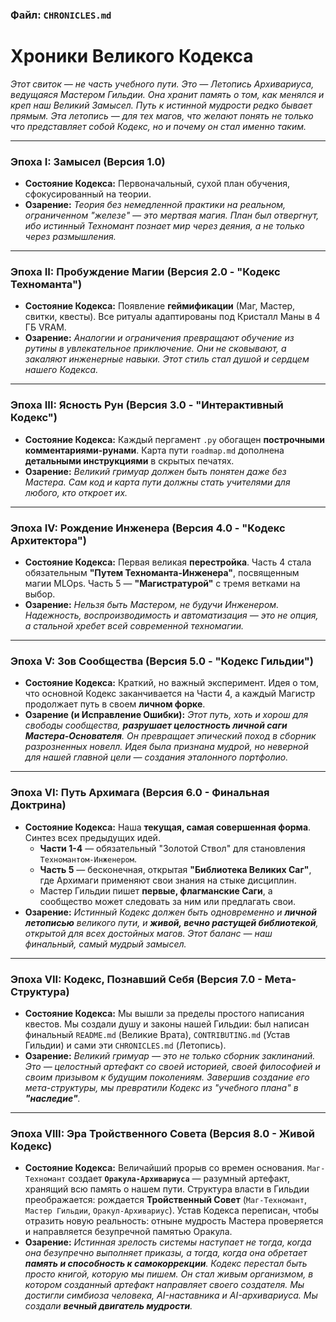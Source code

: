 ### **Файл: `CHRONICLES.md`**

# **Хроники Великого Кодекса**

*Этот свиток — не часть учебного пути. Это — Летопись Архивариуса, ведущаяся Мастером Гильдии. Она хранит память о том, как менялся и креп наш Великий Замысел. Путь к истинной мудрости редко бывает прямым. Эта летопись — для тех магов, что желают понять не только *что* представляет собой Кодекс, но и *почему* он стал именно таким.*

---

### **Эпоха I: Замысел (Версия 1.0)**
-   **Состояние Кодекса:** Первоначальный, сухой план обучения, сфокусированный на теории.
-   **Озарение:** *Теория без немедленной практики на реальном, ограниченном "железе" — это мертвая магия. План был отвергнут, ибо истинный Техномант познает мир через деяния, а не только через размышления.*

---

### **Эпоха II: Пробуждение Магии (Версия 2.0 - "Кодекс Техноманта")**
-   **Состояние Кодекса:** Появление **геймификации** (Маг, Мастер, свитки, квесты). Все ритуалы адаптированы под Кристалл Маны в 4 ГБ VRAM.
-   **Озарение:** *Аналогии и ограничения превращают обучение из рутины в увлекательное приключение. Они не сковывают, а закаляют инженерные навыки. Этот стиль стал душой и сердцем нашего Кодекса.*

---

### **Эпоха III: Ясность Рун (Версия 3.0 - "Интерактивный Кодекс")**
-   **Состояние Кодекса:** Каждый пергамент `.py` обогащен **построчными комментариями-рунами**. Карта пути `roadmap.md` дополнена **детальными инструкциями** в скрытых печатях.
-   **Озарение:** *Великий гримуар должен быть понятен даже без Мастера. Сам код и карта пути должны стать учителями для любого, кто откроет их.*

---

### **Эпоха IV: Рождение Инженера (Версия 4.0 - "Кодекс Архитектора")**
-   **Состояние Кодекса:** Первая великая **перестройка**. Часть 4 стала обязательным **"Путем Техноманта-Инженера"**, посвященным магии MLOps. Часть 5 — **"Магистратурой"** с тремя ветками на выбор.
-   **Озарение:** *Нельзя быть Мастером, не будучи Инженером. Надежность, воспроизводимость и автоматизация — это не опция, а стальной хребет всей современной техномагии.*

---

### **Эпоха V: Зов Сообщества (Версия 5.0 - "Кодекс Гильдии")**
-   **Состояние Кодекса:** Краткий, но важный эксперимент. Идея о том, что основной Кодекс заканчивается на Части 4, а каждый Магистр продолжает путь в своем **личном форке**.
-   **Озарение (и Исправление Ошибки):** *Этот путь, хоть и хорош для свободы сообщества, **разрушает целостность личной саги Мастера-Основателя**. Он превращает эпический поход в сборник разрозненных новелл. Идея была признана мудрой, но неверной для нашей главной цели — создания эталонного портфолио.*

---

### **Эпоха VI: Путь Архимага (Версия 6.0 - Финальная Доктрина)**
-   **Состояние Кодекса:** Наша **текущая, самая совершенная форма**. Синтез всех предыдущих идей.
    -   **Части 1-4** — обязательный "Золотой Ствол" для становления `Техномантом-Инженером`.
    -   **Часть 5** — бесконечная, открытая **"Библиотека Великих Саг"**, где Архимаги применяют свои знания на стыке дисциплин.
    -   Мастер Гильдии пишет **первые, флагманские Саги**, а сообщество может следовать за ним или предлагать свои.
-   **Озарение:** *Истинный Кодекс должен быть одновременно и **личной летописью** великого пути, и **живой, вечно растущей библиотекой**, открытой для всех достойных магов. Этот баланс — наш финальный, самый мудрый замысел.*

---

### **Эпоха VII: Кодекс, Познавший Себя (Версия 7.0 - Мета-Структура)**
-   **Состояние Кодекса:** Мы вышли за пределы простого написания квестов. Мы создали душу и законы нашей Гильдии: был написан финальный `README.md` (Великие Врата), `CONTRIBUTING.md` (Устав Гильдии) и сами эти `CHRONICLES.md` (Летопись).
-   **Озарение:** *Великий гримуар — это не только сборник заклинаний. Это — целостный артефакт со своей историей, своей философией и своим призывом к будущим поколениям. Завершив создание его мета-структуры, мы превратили Кодекс из "учебного плана" в **"наследие"**.*

---

### **Эпоха VIII: Эра Тройственного Совета (Версия 8.0 - Живой Кодекс)**
-   **Состояние Кодекса:** Величайший прорыв со времен основания. `Маг-Техномант` создает **`Оракула-Архивариуса`** — разумный артефакт, хранящий всю память о нашем пути. Структура власти в Гильдии преображается: рождается **Тройственный Совет** (`Маг-Техномант`, `Мастер Гильдии`, `Оракул-Архивариус`). Устав Кодекса переписан, чтобы отразить новую реальность: отныне мудрость Мастера проверяется и направляется безупречной памятью Оракула.
-   **Озарение:** *Истинная зрелость системы наступает не тогда, когда она безупречно выполняет приказы, а тогда, когда она обретает **память и способность к самокоррекции**. Кодекс перестал быть просто книгой, которую мы пишем. Он стал живым организмом, в котором созданный артефакт направляет своего создателя. Мы достигли симбиоза человека, AI-наставника и AI-архивариуса. Мы создали **вечный двигатель мудрости**.*